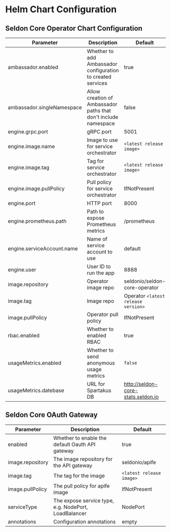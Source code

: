# Helm Chart Configuration

## Seldon Core Operator Chart Configuration

|Parameter | Description | Default |
|----------|-------------|---------|
| ambassador.enabled | Whether to add Ambassador configuration to created services | true |
| ambassador.singleNamespace | Allow creation of Ambassador paths that don't include namespace | false |
| engine.grpc.port | gRPC port | 5001 |
| engine.image.name | Image to use for service orchestrator | ```<latest release image>``` |
| engine.image.tag | Tag for service orchestrator | ```<latest release image>``` |
| engine.image.pullPolicy | Pull policy for service orchestrator | IfNotPresent |
| engine.port | HTTP port | 8000 |
| engine.prometheus.path | Path to expose Prometheus metrics | /prometheus |
| engine.serviceAccount.name | Name of service account to use | default |
| engine.user | User ID to run the app | 8888 |
| image.repository | Operator image repo | seldonio/seldon-core-operator |
| image.tag | Image repo | Operator ```<latest release version>``` |
| image.pullPolicy | Operator pull policy | IfNotPresent |
| rbac.enabled | Whether to enabled RBAC | true |
| usageMetrics.enabled | Whether to send anonymous usage metrics | ```false``` |
| usageMetrics.datebase | URL for Spartakus DB | http://seldon-core-stats.seldon.io |


## Seldon Core OAuth Gateway


|Parameter | Description | Default |
|----------|-------------|---------|
| enabled| Whether to enable the default Oauth API gateway | true |
| image.repository | The image repository for the API gateway | seldonio/apife |
| image.tag | The tag for the image | ```<latest release image>``` |
| image.pullPolicy | The pull policy for apife image | IfNotPresent |
| serviceType | The expose service type, e.g. NodePort, LoadBalancer | NodePort |
| annotations | Configuration annotations | empty |

